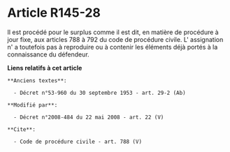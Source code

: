 # Article R145-28

Il est procédé pour le surplus comme il est dit, en matière de procédure à jour fixe, aux articles 788 à 792 du code de
procédure civile. L' assignation n' a toutefois pas à reproduire ou à contenir les éléments déjà portés à la connaissance du
défendeur.

**Liens relatifs à cet article**

	**Anciens textes**:

	  - Décret n°53-960 du 30 septembre 1953 - art. 29-2 (Ab)

	**Modifié par**:

	  - Décret n°2008-484 du 22 mai 2008 - art. 22 (V)

	**Cite**:

	  - Code de procédure civile - art. 788 (V)
